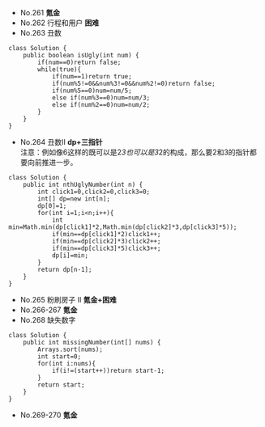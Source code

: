 - No.261 **氪金**
- No.262 行程和用户 **困难**
- No.263 丑数
```
class Solution {
    public boolean isUgly(int num) {
        if(num==0)return false;
        while(true){
            if(num==1)return true;
            if(num%5!=0&&num%3!=0&&num%2!=0)return false;             
            if(num%5==0)num=num/5;
            else if(num%3==0)num=num/3;
            else if(num%2==0)num=num/2;            
        }
    }
}
```
- No.264 丑数II **dp+三指针**  
注意：例如像6这样的既可以是2*3也可以是3*2的构成，那么要2和3的指针都要向前推进一步。
```
class Solution {
    public int nthUglyNumber(int n) {
        int click1=0,click2=0,click3=0;
        int[] dp=new int[n];
        dp[0]=1;
        for(int i=1;i<n;i++){
            int min=Math.min(dp[click1]*2,Math.min(dp[click2]*3,dp[click3]*5));
            if(min==dp[click1]*2)click1++;
            if(min==dp[click2]*3)click2++;
            if(min==dp[click3]*5)click3++;
            dp[i]=min;
        }
        return dp[n-1];
    }
}
```
- No.265 粉刷房子 II  **氪金+困难**
- No.266-267  **氪金**
- No.268 缺失数字
```
class Solution {
    public int missingNumber(int[] nums) {
        Arrays.sort(nums);
        int start=0;
        for(int i:nums){
            if(i!=(start++))return start-1;
        }
        return start;
    }
}
```
- No.269-270  **氪金**
